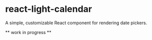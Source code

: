 # react-light-calendar
A simple, customizable React component for rendering date pickers.

** work in progress **
